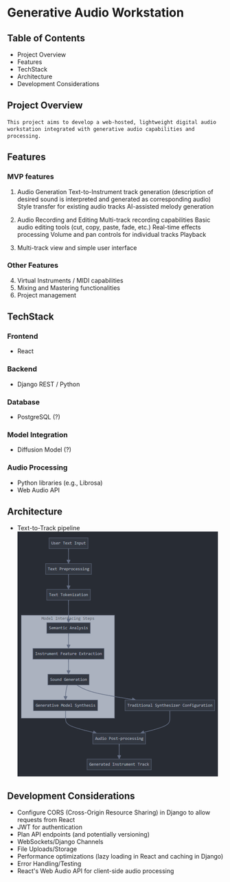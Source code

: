 # Generative Audio Workstation

## Table of Contents
- Project Overview
- Features
- TechStack
- Architecture
- Development Considerations

## Project Overview
    This project aims to develop a web-hosted, lightweight digital audio workstation integrated with generative audio capabilities and processing.

## Features 
### MVP features
1. Audio Generation
    Text-to-Instrument track generation (description of desired sound is interpreted and generated as corresponding audio)
    Style transfer for existing audio tracks
    AI-assisted melody generation

2. Audio Recording and Editing
    Multi-track recording capabilities
    Basic audio editing tools (cut, copy, paste, fade, etc.)
    Real-time effects processing
    Volume and pan controls for individual tracks
    Playback

3. Multi-track view and simple user interface

### Other Features
4. Virtual Instruments / MIDI capabilities
5. Mixing and Mastering functionalities
6. Project management 

## TechStack
### Frontend
- React

### Backend
- Django REST / Python 

### Database
- PostgreSQL (?)

### Model Integration
- Diffusion Model (?)

### Audio Processing
- Python libraries (e.g., Librosa)
- Web Audio API

## Architecture
- Text-to-Track pipeline
![t-t-t pipeline](assets/text-to-track-pipeline.png)

## Development Considerations
- Configure CORS (Cross-Origin Resource Sharing) in Django to allow requests from React
- JWT for authentication
- Plan API endpoints (and potentially versioning)
- WebSockets/Django Channels
- File Uploads/Storage
- Performance optimizations (lazy loading in React and caching in Django)
- Error Handling/Testing
- React's Web Audio API for client-side audio processing
